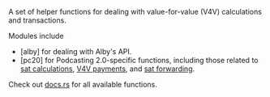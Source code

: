 A set of helper functions for dealing with value-for-value (V4V) calculations and transactions.

Modules include

- [alby] for dealing with Alby's API.
- [pc20] for Podcasting 2.0-specific functions, including those related to [sat calculations](pc20::calc), [V4V payments](pc20::payments), and [sat forwarding](pc20::forwarding).

Check out [docs.rs](https://docs.rs/v4v) for all available functions.
